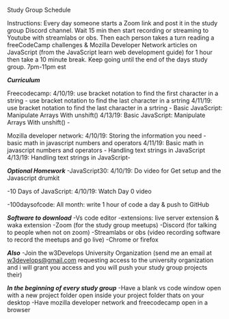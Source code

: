 Study Group Schedule


Instructions: Every day someone starts a Zoom link and post it in the study group Discord channel. Wait 15 min then start recording or streaming to Youtube with streamlabs or obs. Then each person takes a turn reading a freeCodeCamp challenges & Mozilla Developer Network articles on JavaScript (from the JavaScript learn web development guide) for 1 hour then take a 10 minute break. Keep going until the end of the days study group. 7pm-11pm est

***Curriculum***

Freecodecamp:
4/10/19: use bracket notation to find the first character in a string - use bracket notation to find the last character in a srtring
4/11/19: use bracket notation to find the last character in a srtring - Basic JavaScript: Manipulate Arrays With unshift()
4/13/19: Basic JavaScript: Manipulate Arrays With unshift() -

Mozilla developer network:
4/10/19: Storing the information you need - basic math in javascript numbers and operators
4/11/19: Basic math in javascript numbers and operators - Handling text strings in Java​Script
4/13/19: Handling text strings in Java​Script- 


***Optional Homework***
-JavaScript30:
4/10/19: Do video for Get setup and the Javascript drumkit 


-10 Days of JavaScript:
4/10/19: Watch Day 0 video


-100daysofcode:
All month: write 1 hour of code a day & push to GitHub


***Software to download***
-Vs code editor -extensions: live server extension & waka extension
-Zoom (for the study group meetups)
-Discord (for talking to people when not on zoom)
-Streamlabs or obs (video recording software to record the meetups and go live)
-Chrome or firefox 


***Also***
-Join the w3Develops University Organization (send me an email at w3develops@gmail.com requesting access to the university organization and i will grant you access and you will push your study group projects their)


***In the beginning of every study group***
-Have a blank vs code window open with a new project folder open inside your project folder thats on your desktop
-Have mozilla developer network and freecodecamp open in a browser
